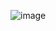 ![image](https://github.com/imvickykumar999/DjangoWithHarry/assets/50515418/08be06ba-7db2-4caf-9075-2e647d946fa3)
